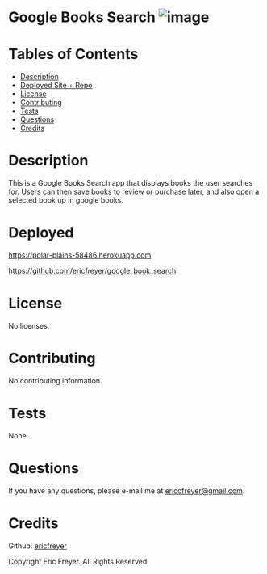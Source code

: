 # Google Books Search ![image](https://user-images.githubusercontent.com/72565719/114600399-4a2b1e80-9c62-11eb-8c1f-5501e7a21d66.png)


# Tables of Contents
* [Description](#description)
* [Deployed Site + Repo](#deployed)
* [License](#license)
* [Contributing](#contributing)
* [Tests](#tests)
* [Questions](#questions)
* [Credits](#credits)

# Description
This is a Google Books Search app that displays books the user searches for. Users can then save books to review or purchase later, and also open a selected book up in google books.

# Deployed
https://polar-plains-58486.herokuapp.com

https://github.com/ericfreyer/google_book_search



# License
No licenses.

# Contributing
No contributing information.

# Tests
None.

# Questions
If you have any questions, please e-mail me at ericcfreyer@gmail.com.


# Credits

Github: [ericfreyer](https://github.com/ericfreyer)


Copyright Eric Freyer. All Rights Reserved.